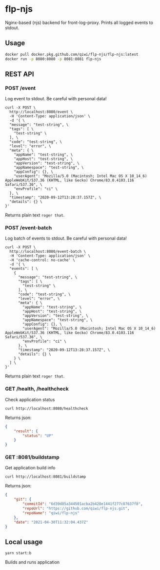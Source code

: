 # flp-njs
Nginx-based (njs) backend for front-log-proxy.
Prints all logged events to stdout.
## Usage
```bash
docker pull docker.pkg.github.com/qiwi/flp-njs/flp-njs:latest
docker run -p 8080:8080 -p 8081:8081 flp-njs
```
## REST API
### POST /event
Log event to stdout. Be careful with personal data!
```shell
curl -X POST \
  http://localhost:8080/event \
  -H 'Content-Type: application/json' \
  -d '{ \
  "message": "test-string", \
  "tags": [ \
    "test-string" \
  ], \
  "code": "test-string", \
  "level": "error", \
  "meta": { \
    "appName": "test-string", \
    "appHost": "test-string", \
    "appVersion": "test-string", \
    "appNamespace": "test-string", \
    "appConfig": {}, \
    "userAgent": "Mozilla/5.0 (Macintosh; Intel Mac OS X 10_14_6) AppleWebKit/537.36 (KHTML, like Gecko) Chrome/83.0.4103.116 Safari/537.36", \
    "envProfile": "ci" \
  }, \
  "timestamp": "2020-09-12T13:28:37.157Z", \
  "details": {} \
}'
```
Returns plain text `roger that`.
### POST /event-batch
Log batch of events to stdout. Be careful with personal data!
```shell
curl -X POST \
  http://localhost:8080/event-batch \
  -H 'Content-Type: application/json' \
  -H 'cache-control: no-cache' \
  -d '{ \
  "events": [ \
    {
      "message": "test-string", \
      "tags": [ \
        "test-string" \
      ], \
      "code": "test-string", \
      "level": "error", \
      "meta": { \
        "appName": "test-string", \
        "appHost": "test-string", \
        "appVersion": "test-string", \
        "appNamespace": "test-string", \
        "appConfig": {}, \
        "userAgent": "Mozilla/5.0 (Macintosh; Intel Mac OS X 10_14_6) AppleWebKit/537.36 (KHTML, like Gecko) Chrome/83.0.4103.116 Safari/537.36", \
        "envProfile": "ci" \
      }, \
      "timestamp": "2020-09-12T13:28:37.157Z", \
      "details": {} \
    } \
  ] \
}'
```
Returns plain text `roger that`.
### GET /health, /healthcheck
Check application status
```shell
curl http://localhost:8080/healthcheck
```
Returns json:
```json
{
    "result": {
        "status": "UP"
    }
}
```
### GET :8081/buildstamp
Get application build info
```shell
curl http://localhost:8081/buildstamp
```
Returns json:
```json
{
    "git": {
        "commitId": "6d39d85a344501acba2b428e1441f277c87637f8",
        "repoUrl": "https://github.com/qiwi/flp-njs.git",
        "repoName": "qiwi/flp-njs"
    },
    "date": "2021-04-30T11:32:04.437Z"
}
```
## Local usage
```shell
yarn start:b
```
Builds and runs application

